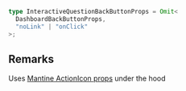 ```ts
type InteractiveQuestionBackButtonProps = Omit<
  DashboardBackButtonProps,
  "noLink" | "onClick"
>;
```

## Remarks

Uses [Mantine ActionIcon props](https://v7.mantine.dev/core/action-icon/) under the hood
